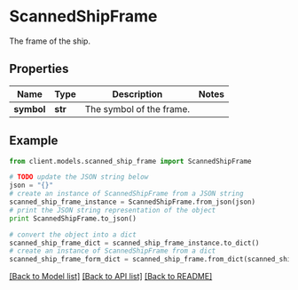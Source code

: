 # ScannedShipFrame

The frame of the ship.

## Properties

Name | Type | Description | Notes
------------ | ------------- | ------------- | -------------
**symbol** | **str** | The symbol of the frame. | 

## Example

```python
from client.models.scanned_ship_frame import ScannedShipFrame

# TODO update the JSON string below
json = "{}"
# create an instance of ScannedShipFrame from a JSON string
scanned_ship_frame_instance = ScannedShipFrame.from_json(json)
# print the JSON string representation of the object
print ScannedShipFrame.to_json()

# convert the object into a dict
scanned_ship_frame_dict = scanned_ship_frame_instance.to_dict()
# create an instance of ScannedShipFrame from a dict
scanned_ship_frame_form_dict = scanned_ship_frame.from_dict(scanned_ship_frame_dict)
```
[[Back to Model list]](../README.md#documentation-for-models) [[Back to API list]](../README.md#documentation-for-api-endpoints) [[Back to README]](../README.md)


